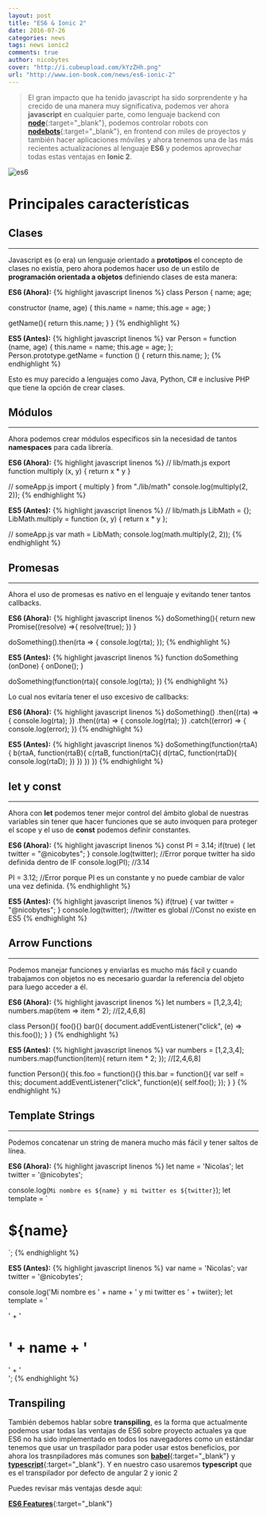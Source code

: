 ```yaml
---
layout: post
title: "ES6 & Ionic 2"
date: 2016-07-26
categories: news
tags: news ionic2
comments: true
author: nicobytes
cover: "http://i.cubeupload.com/kYzZHh.png"
url: "http://www.ion-book.com/news/es6-ionic-2"
---
```


> El gran impacto que ha tenido javascript ha sido sorprendente y ha crecido de una manera muy significativa, podemos ver ahora **javascript** en cualquier parte, como lenguaje backend con [**node**](https://nodejs.org/en/){:target="_blank"}, podemos controlar robots con [**nodebots**](http://nodebots.io/){:target="_blank"}, en frontend con miles de proyectos y también hacer aplicaciones móviles y ahora tenemos una de las más recientes actualizaciones al lenguaje **ES6** y podemos aprovechar todas estas ventajas en **Ionic 2**.

<img class="img-responsive" src="http://i.cubeupload.com/kYzZHh.png" alt="es6">

# Principales características 

## **Clases**
<hr/>

Javascript es (o era) un lenguaje orientado a **prototipos** el concepto de clases no existía, pero ahora podemos hacer uso de un estilo de **programación orientada a objetos** definiendo clases de esta manera:

**ES6 (Ahora):**
{% highlight javascript linenos %}
class Person {
  name;
  age;

  constructor (name, age) {
    this.name = name;
    this.age = age;
  }

  getName(){
    return this.name;
  }
}
{% endhighlight %}

**ES5 (Antes):**
{% highlight javascript linenos %}
var Person = function (name, age) {
    this.name = name;
    this.age = age;
};
Person.prototype.getName = function () {
    return this.name;
};
{% endhighlight %}

Esto es muy parecido a lenguajes como Java, Python, C# e inclusive PHP que tiene la opción de crear clases.

## **Módulos** 
<hr/>

Ahora podemos crear módulos específicos sin la necesidad de tantos **namespaces** para cada librería.

**ES6 (Ahora):**
{% highlight javascript linenos %}
//  lib/math.js
export function multiply (x, y) { return x * y }

//  someApp.js
import { multiply } from "./lib/math"
console.log(multiply(2, 2));
{% endhighlight %}

**ES5 (Antes):**
{% highlight javascript linenos %}
//  lib/math.js
LibMath = {};
LibMath.multiply = function (x, y) { return x * y };

//  someApp.js
var math = LibMath;
console.log(math.multiply(2, 2));
{% endhighlight %}

## **Promesas** 
<hr/>

Ahora el uso de promesas es nativo en el lenguaje y evitando tener tantos callbacks.

**ES6 (Ahora):**
{% highlight javascript linenos %}
doSomething(){
   return new Promise((resolve) =>{
     resolve(true);
   })
}

doSomething().then(rta => {
  console.log(rta);
});
{% endhighlight %}

**ES5 (Antes):**
{% highlight javascript linenos %}
function doSomething (onDone) {
  onDone();
}

doSomething(function(rta){
  console.log(rta);
})
{% endhighlight %}

Lo cual nos evitaría tener el uso excesivo de callbacks:

**ES6 (Ahora):**
{% highlight javascript linenos %}
doSomething()
.then((rta) => {
  console.log(rta);
})
.then((rta) => {
  console.log(rta);
})
.catch((error) => {
  console.log(error);
})
{% endhighlight %}

**ES5 (Antes):**
{% highlight javascript linenos %}
doSomething(function(rtaA){
  b(rtaA, function(rtaB){
    c(rtaB, function(rtaC){
      d(rtaC, function(rtaD){
        console.log(rtaD);
      })
    })
  })
})
{% endhighlight %}

## **let y const** 
<hr/>

Ahora con **let** podemos tener mejor control del ámbito global de nuestras variables sin tener que hacer funciones que se auto invoquen para proteger el scope y el uso de **const** podemos definir constantes.

**ES6 (Ahora):**
{% highlight javascript linenos %}
const PI = 3.14;
if(true) {
  let twitter = "@nicobytes";
}
console.log(twitter); //Error porque twitter ha sido definida dentro de IF
console.log(PI); //3.14

PI = 3.12; //Error porque PI es un constante y no puede cambiar de valor una vez definida.
{% endhighlight %}

**ES5 (Antes):**
{% highlight javascript linenos %}
if(true) {
  var twitter = "@nicobytes";
}
console.log(twitter); //twitter es global
//Const no existe en ES5
{% endhighlight %}

## **Arrow Functions** 
<hr/>

Podemos manejar funciones y enviarlas es mucho más fácil y cuando trabajamos con objetos no es necesario guardar la referencia del objeto para luego acceder a él.

**ES6 (Ahora):**
{% highlight javascript linenos %}
let numbers = [1,2,3,4];
numbers.map(item => item * 2); //[2,4,6,8]

class Person(){
  foo(){}
  bar(){
    document.addEventListener("click", (e) => this.foo());
  } 
}
{% endhighlight %}

**ES5 (Antes):**
{% highlight javascript linenos %}
var numbers = [1,2,3,4];
numbers.map(function(item){
  return item * 2;
}); //[2,4,6,8]

function Person(){
  this.foo = function(){}
  this.bar = function(){
    var self = this;
    document.addEventListener("click", function(e){
      self.foo();
    });
  }
}
{% endhighlight %}

## **Template Strings** 
<hr/>

Podemos concatenar un string de manera mucho más fácil y tener saltos de línea.

**ES6 (Ahora):**
{% highlight javascript linenos %}
let name = 'Nicolas';
let twitter = '@nicobytes';

console.log(`Mi nombre es ${name} y mi twitter es ${twitter}`);
let template = `<div>
  <h1>${name}</h1>
</div>`;
{% endhighlight %}

**ES5 (Antes):**
{% highlight javascript linenos %}
var name = 'Nicolas';
var twitter = '@nicobytes';

console.log('Mi nombre es ' + name + ' y mi twitter es ' + twiiter);
let template = '<div>' +
  '<h1>' + name  + '</h1>' +
'</div>';
{% endhighlight %}

## Transpiling

También debemos hablar sobre **transpiling**, es la forma que actualmente podemos usar todas las ventajas de ES6 sobre proyecto actuales ya que ES6 no ha sido implementado en todos los navegadores como un estándar tenemos que usar un traspilador para poder usar estos beneficios, por ahora los trasnpiladores más comunes son [**babel**](https://babeljs.io/){:target="_blank"} y [**typescript**](https://www.typescriptlang.org/){:target="_blank"}. Y en nuestro caso usaremos **typescript** que es el transpilador por defecto de angular 2 y ionic 2

Puedes revisar más ventajas desde aquí:

[**ES6 Features**](http://es6-features.org/){:target="_blank"}